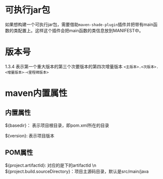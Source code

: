 # 可执行jar包
如果想构建一个可执行jar包，需要借助`maven-shade-plugin`插件并把带有main函数的类配置上。这样这个插件会把main函数的类信息放到MANIFEST中。

# 版本号
1.3.4 表示第一个重大版本的第三个次要版本的第四次增量版本
`<主版本>.<次版本>.<增量版本>-<里程碑版本>`

# maven内置属性
## 内置属性
${basedir}： 表示项目根目录，即pom.xml所在的目录

${version}: 表示项目版本
## POM属性
${project.artifactId}: 对应的是<project>下的artifactId \n
${project.build.sourceDirectory}：项目主源码目录，默认是src/main/java